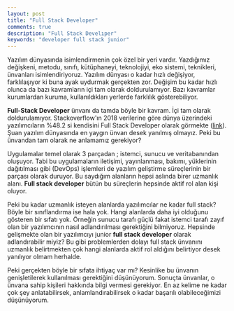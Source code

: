 ```yaml
---
layout: post
title: "Full Stack Developer"
comments: true
description: "Full Stack Develıper"
keywords: "developer full stack junior"
---
```


Yazılım dünyasında isimlendirmenin çok özel bir yeri vardır. Yazdığımız değişkeni, metodu, sınıfı, kütüphaneyi, teknolojiyi, eko sistemi, teknikleri, ünvanları isimlendiriyoruz. Yazılım dünyası o kadar hızlı değişiyor, farklılaşıyor ki buna ayak uydurmak gerçekten zor. Değişim bu kadar hızlı olunca da bazı kavramların içi tam olarak doldurulamıyor. Bazı kavramlar kurumlardan kuruma, kullanıldıkları yerlerde farklılık gösterebiliyor. 

**Full-Stack Developer** ünvanı da tamda böyle bir kavram. İçi tam olarak doldurulamıyor.  Stackoverflow'ın 2018 verilerine göre dünya üzerindeki yazılımcıların  %48.2 si kendisini Full Stack Developer olarak görmekte ([link](https://insights.stackoverflow.com/survey/2018/#developer-roles)).  Şuan yazılım dünyasında en yaygın ünvan desek yanılmış olmayız. Peki bu ünvandan tam olarak ne anlamamız gerekiyor? 

Uygulamalar temel olarak 3 parçadan ; istemci, sunucu ve veritabanından oluşuyor. Tabi bu uygulamaların iletişimi, yayınlanması, bakımı, yüklerinin dağıtılması gibi (DevOps) işlemleri de yazılım geliştirme süreçlerinin bir parçası olarak duruyor. Bu saydığım alanların hepsi aslında birer uzmanlık alanı. **Full stack developer** bütün bu süreçlerin hepsinde aktif rol alan kişi oluyor. 

Peki bu kadar uzmanlık isteyen alanlarda yazılımcılar ne kadar full stack? Böyle bir sınıflandırma ise hala yok. Hangi alanlarda daha iyi olduğunu gösteren bir sıfatı yok. Örneğin sunucu tarafı güçlü fakat istemci tarafı zayıf olan bir yazılımcının nasıl adlandırılması gerektiğini bilmiyoruz. Hepsinde gelişmekte olan bir yazılımcıyı junior **full stack developer** olarak adlandırabilir miyiz? Bu gibi problemlerden dolayı full stack ünvanını uzmanlık belirtmekten çok hangi alanlarda aktif rol aldığını belirtiyor desek yanılıyor olmam herhalde. 

Peki gerçekten böyle bir sıfata ihtiyaç var mı? Kesinlike bu ünvanın genişletilerek kullanılması gerektiğini düşünüyorum. Sonuçta ünvanlar, o ünvana sahip kişileri hakkında bilgi vermesi gerekiyor. En az kelime ne kadar çok şey anlatabilirsek, anlamlandırabilirsek o kadar başarılı olabileceğimizi düşünüyorum. 





